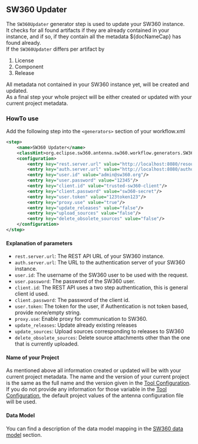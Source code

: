 ## SW360 Updater
The `SW360Updater` generator step is used to update your SW360 instance.   
It checks for all found artifacts if they are already contained in your instance, 
and if so, if they contain all the metadata ${docNameCap} has found already.  
If the `SW360Updater` differs per artifact by 

1. License
2. Component
3. Release

All metadata not contained in your SW360 instance yet, will be created and updated.  
As a final step your whole project will be either created or updated with your current project metadata. 

### HowTo use
Add the following step into the `<generators>` section of your workflow.xml

```xml
<step>
    <name>SW360 Updater</name>
    <classHint>org.eclipse.sw360.antenna.sw360.workflow.generators.SW360Updater</classHint>
    <configuration>
        <entry key="rest.server.url" value="http://localhost:8080/resource/api"/>
        <entry key="auth.server.url" value="http://localhost:8080/authorization/oauth/token"/>
        <entry key="user.id" value="admin@sw360.org"/>
        <entry key="user.password" value="12345"/>
        <entry key="client.id" value="trusted-sw360-client"/>
        <entry key="client.password" value="sw360-secret"/>
        <entry key="user.token" value="123token123"/>
        <entry key="proxy.use" value="true"/>
        <entry key="update_releases" value="false"/>
        <entry key="upload_sources" value="false"/>
        <entry key="delete_obsolete_sources" value="false"/>
    </configuration>
</step>
```

#### Explanation of parameters
* `rest.server.url`: The REST API URL of your SW360 instance.
* `auth.server.url`: The URL to the authentication server of your SW360 instance.
* `user.id`: The username of the SW360 user to be used with the request.
* `user.password`: The password of the SW360 user.
* `client.id`: The REST API uses a two step authentication, this is general client id used.
* `client.password`: The password of the client id.
* `user.token`: The token for the user, if Authentication is not token based, provide none/empty string.
* `proxy.use`: Enable proxy for communication to SW360.
* `update_releases`: Update already existing releases 
* `update_sources`: Upload sources corresponding to releases to SW360
* `delete_obsolete_sources`: Delete source attachments other than the one that is currently uploaded.

#### Name of your Project
As mentioned above all information created or updated will be with your current project metadata. 
The name and the version of your current project is the same as the full name and the version 
given in the [Tool Configuration](../tool-configuration.html). If you do not provide any information
for those variable in the [Tool Configuration](../tool-configuration.html), the default project values of 
the antenna configuration file will be used. 

#### Data Model
You can find a description of the data model mapping in the [SW360 data model](../sw360-data-model.html) section.
